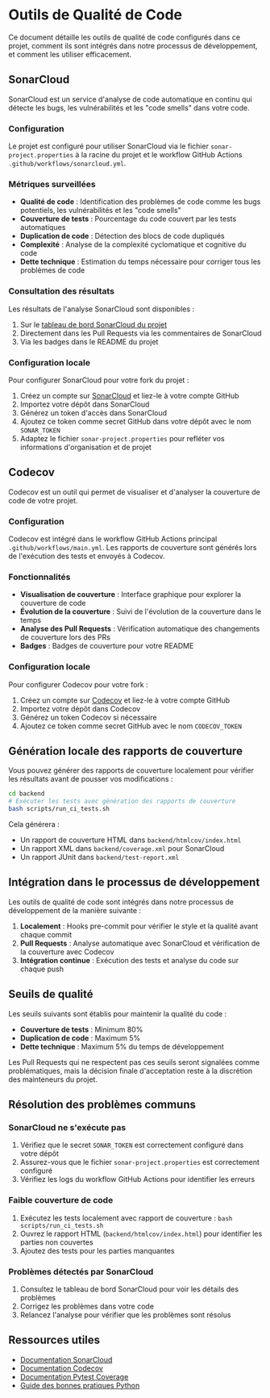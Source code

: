 # Outils de Qualité de Code

Ce document détaille les outils de qualité de code configurés dans ce projet, comment ils sont intégrés dans notre processus de développement, et comment les utiliser efficacement.

## SonarCloud

SonarCloud est un service d'analyse de code automatique en continu qui détecte les bugs, les vulnérabilités et les "code smells" dans votre code.

### Configuration

Le projet est configuré pour utiliser SonarCloud via le fichier `sonar-project.properties` à la racine du projet et le workflow GitHub Actions `.github/workflows/sonarcloud.yml`.

### Métriques surveillées

- **Qualité de code** : Identification des problèmes de code comme les bugs potentiels, les vulnérabilités et les "code smells"
- **Couverture de tests** : Pourcentage du code couvert par les tests automatiques
- **Duplication de code** : Détection des blocs de code dupliqués
- **Complexité** : Analyse de la complexité cyclomatique et cognitive du code
- **Dette technique** : Estimation du temps nécessaire pour corriger tous les problèmes de code

### Consultation des résultats

Les résultats de l'analyse SonarCloud sont disponibles :

1. Sur le [tableau de bord SonarCloud du projet](https://sonarcloud.io/project/overview?id=acout_fastapi_supabase_template)
2. Directement dans les Pull Requests via les commentaires de SonarCloud
3. Via les badges dans le README du projet

### Configuration locale

Pour configurer SonarCloud pour votre fork du projet :

1. Créez un compte sur [SonarCloud](https://sonarcloud.io/) et liez-le à votre compte GitHub
2. Importez votre dépôt dans SonarCloud
3. Générez un token d'accès dans SonarCloud
4. Ajoutez ce token comme secret GitHub dans votre dépôt avec le nom `SONAR_TOKEN`
5. Adaptez le fichier `sonar-project.properties` pour refléter vos informations d'organisation et de projet

## Codecov

Codecov est un outil qui permet de visualiser et d'analyser la couverture de code de votre projet.

### Configuration

Codecov est intégré dans le workflow GitHub Actions principal `.github/workflows/main.yml`. Les rapports de couverture sont générés lors de l'exécution des tests et envoyés à Codecov.

### Fonctionnalités

- **Visualisation de couverture** : Interface graphique pour explorer la couverture de code
- **Évolution de la couverture** : Suivi de l'évolution de la couverture dans le temps
- **Analyse des Pull Requests** : Vérification automatique des changements de couverture lors des PRs
- **Badges** : Badges de couverture pour votre README

### Configuration locale

Pour configurer Codecov pour votre fork :

1. Créez un compte sur [Codecov](https://codecov.io/) et liez-le à votre compte GitHub
2. Importez votre dépôt dans Codecov
3. Générez un token Codecov si nécessaire
4. Ajoutez ce token comme secret GitHub avec le nom `CODECOV_TOKEN`

## Génération locale des rapports de couverture

Vous pouvez générer des rapports de couverture localement pour vérifier les résultats avant de pousser vos modifications :

```bash
cd backend
# Exécuter les tests avec génération des rapports de couverture
bash scripts/run_ci_tests.sh
```

Cela générera :
- Un rapport de couverture HTML dans `backend/htmlcov/index.html`
- Un rapport XML dans `backend/coverage.xml` pour SonarCloud
- Un rapport JUnit dans `backend/test-report.xml`

## Intégration dans le processus de développement

Les outils de qualité de code sont intégrés dans notre processus de développement de la manière suivante :

1. **Localement** : Hooks pre-commit pour vérifier le style et la qualité avant chaque commit
2. **Pull Requests** : Analyse automatique avec SonarCloud et vérification de la couverture avec Codecov
3. **Intégration continue** : Exécution des tests et analyse du code sur chaque push

## Seuils de qualité

Les seuils suivants sont établis pour maintenir la qualité du code :

- **Couverture de tests** : Minimum 80%
- **Duplication de code** : Maximum 5%
- **Dette technique** : Maximum 5% du temps de développement

Les Pull Requests qui ne respectent pas ces seuils seront signalées comme problématiques, mais la décision finale d'acceptation reste à la discrétion des mainteneurs du projet.

## Résolution des problèmes communs

### SonarCloud ne s'exécute pas

1. Vérifiez que le secret `SONAR_TOKEN` est correctement configuré dans votre dépôt
2. Assurez-vous que le fichier `sonar-project.properties` est correctement configuré
3. Vérifiez les logs du workflow GitHub Actions pour identifier les erreurs

### Faible couverture de code

1. Exécutez les tests localement avec rapport de couverture : `bash scripts/run_ci_tests.sh`
2. Ouvrez le rapport HTML (`backend/htmlcov/index.html`) pour identifier les parties non couvertes
3. Ajoutez des tests pour les parties manquantes

### Problèmes détectés par SonarCloud

1. Consultez le tableau de bord SonarCloud pour voir les détails des problèmes
2. Corrigez les problèmes dans votre code
3. Relancez l'analyse pour vérifier que les problèmes sont résolus

## Ressources utiles

- [Documentation SonarCloud](https://docs.sonarcloud.io/)
- [Documentation Codecov](https://docs.codecov.io/)
- [Documentation Pytest Coverage](https://pytest-cov.readthedocs.io/en/latest/)
- [Guide des bonnes pratiques Python](https://docs.python-guide.org/)
